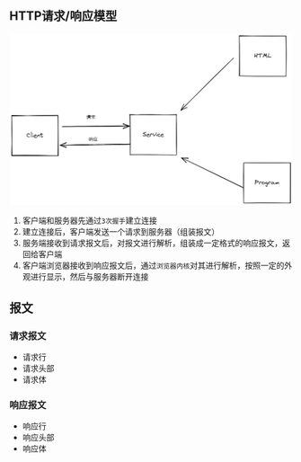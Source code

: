 ## HTTP请求/响应模型
![HTTP_requet_resonse.png](../img/HTTP_requet_resonse.png)

1. 客户端和服务器先通过`3次握手`建立连接
2. 建立连接后，客户端发送一个请求到服务器（组装报文）
3. 服务端接收到请求报文后，对报文进行解析，组装成一定格式的响应报文，返回给客户端
4. 客户端浏览器接收到响应报文后，通过`浏览器内核`对其进行解析，按照一定的外观进行显示，然后与服务器断开连接

## 报文
### 请求报文
- 请求行
- 请求头部
- 请求体

### 响应报文
- 响应行
- 响应头部
- 响应体
